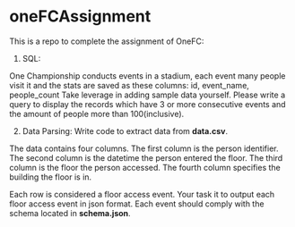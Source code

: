 # oneFCAssignment

This is a repo to complete the assignment of OneFC:
1. SQL: 


One Championship conducts events in a stadium, each event many people visit it and the stats are saved as these columns: id, event_name, people_count
Take leverage in adding sample data yourself.
Please write a query to display the records which have 3 or more consecutive events and the amount of people more than 100(inclusive).

2. Data Parsing: 
Write code to extract data from **data.csv**.


The data contains four columns. The first column is the person identifier. The second column is the datetime the person entered the floor. The third column is the floor the person accessed. The fourth column specifies the building the floor is in.



Each row is considered a floor access event. Your task it to output each floor access event in json format. Each event should comply with the schema located in **schema.json**.
